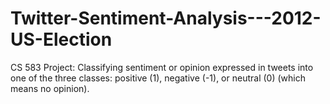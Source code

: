 # Twitter-Sentiment-Analysis---2012-US-Election
CS 583 Project: Classifying sentiment or opinion expressed in tweets into one of the three classes: positive (1), negative (-1), or neutral (0) (which means no opinion). 
